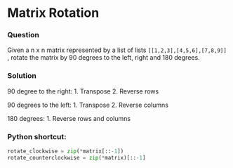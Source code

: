 # Matrix Rotation

### Question

Given a n x n matrix represented by a list of lists `[[1,2,3],[4,5,6],[7,8,9]]` ,
rotate the matrix by 90 degrees to the left, right and 180 degrees.

### Solution

90 degree to the right:
    1. Transpose
    2. Reverse rows

90 degrees to the left:
    1. Transpose
    2. Reverse columns

180 degrees:
    1. Reverse rows and columns

### Python shortcut:

```Python
rotate_clockwise = zip(*matrix[::-1])
rotate_counterclockwise = zip(*matrix)[::-1]
```
